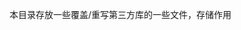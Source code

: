 <!--
 * @Author: csw
 * @Date: 2021-08-10 16:45:28
 * @LastEditTime: 2021-08-10 16:53:22
 * @LastEditors: Please set LastEditors
 * @Description: In User Settings Edit
 * @FilePath: \audio-vision-platform\fileoverride\README.md
-->
本目录存放一些覆盖/重写第三方库的一些文件，存储作用